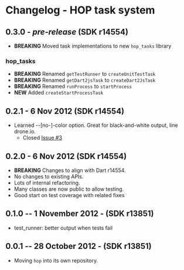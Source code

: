 # Changelog - HOP task system

## 0.3.0 - *pre-release* (SDK r14554)

* __BREAKING__ Moved task implementations to new `hop_tasks` library

### hop_tasks
* __BREAKING__ Renamed `getTestRunner` to `createUnitTestTask`
* __BREAKING__ Renamed `getDart2jsTask` to `createDart2JsTask`
* __BREAKING__ Renamed `runProcess` to `startProcess`
* __NEW__ Added `createStartProcessTask`

## 0.2.1 - 6 Nov 2012 (SDK r14554)

* Learned --[no-]-color option. Great for black-and-white output, line drone.io.
    * Closed [Issue #3](https://github.com/kevmoo/hop.dart/issues/3)

## 0.2.0 - 6 Nov 2012 (SDK r14554)

* __BREAKING__ Changes to align with Dart r14554.
* No changes to existing APIs.
* Lots of internal refactoring.
* Many classes are now public to allow testing.
* Good start on test coverage with related fixes

## 0.1.0 -- 1 November 2012 - (SDK r13851)

* test_runner: better output when tests fail

## 0.0.1 -- 28 October 2012 - (SDK r13851)

* Moving `hop` into its own repository.
